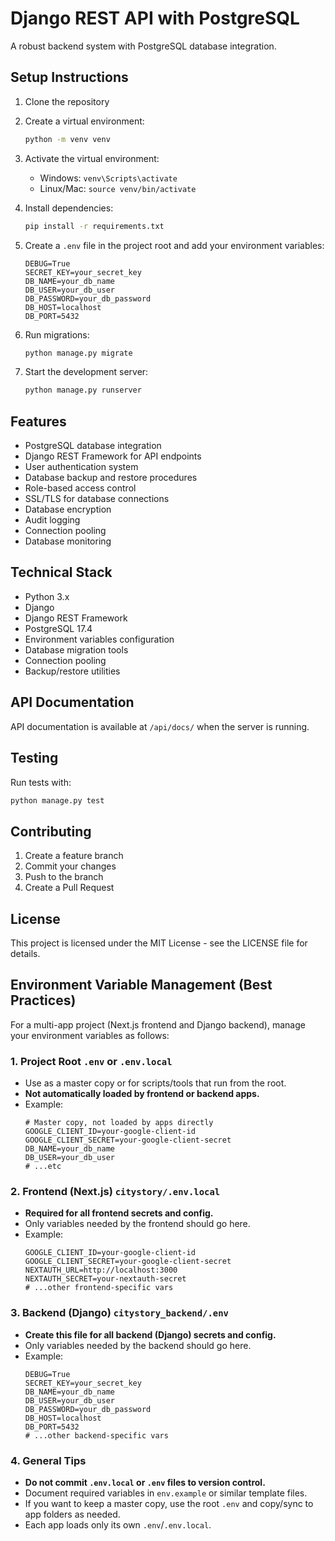 # Django REST API with PostgreSQL

A robust backend system with PostgreSQL database integration.

## Setup Instructions

1. Clone the repository
2. Create a virtual environment:
   ```bash
   python -m venv venv
   ```
3. Activate the virtual environment:
   - Windows: `venv\Scripts\activate`
   - Linux/Mac: `source venv/bin/activate`

4. Install dependencies:
   ```bash
   pip install -r requirements.txt
   ```

5. Create a `.env` file in the project root and add your environment variables:
   ```
   DEBUG=True
   SECRET_KEY=your_secret_key
   DB_NAME=your_db_name
   DB_USER=your_db_user
   DB_PASSWORD=your_db_password
   DB_HOST=localhost
   DB_PORT=5432
   ```

6. Run migrations:
   ```bash
   python manage.py migrate
   ```

7. Start the development server:
   ```bash
   python manage.py runserver
   ```

## Features

- PostgreSQL database integration
- Django REST Framework for API endpoints
- User authentication system
- Database backup and restore procedures
- Role-based access control
- SSL/TLS for database connections
- Database encryption
- Audit logging
- Connection pooling
- Database monitoring

## Technical Stack

- Python 3.x
- Django
- Django REST Framework
- PostgreSQL 17.4
- Environment variables configuration
- Database migration tools
- Connection pooling
- Backup/restore utilities

## API Documentation

API documentation is available at `/api/docs/` when the server is running.

## Testing

Run tests with:
```bash
python manage.py test
```

## Contributing

1. Create a feature branch
2. Commit your changes
3. Push to the branch
4. Create a Pull Request

## License

This project is licensed under the MIT License - see the LICENSE file for details.

## Environment Variable Management (Best Practices)

For a multi-app project (Next.js frontend and Django backend), manage your environment variables as follows:

### 1. Project Root `.env` or `.env.local`
- Use as a master copy or for scripts/tools that run from the root.
- **Not automatically loaded by frontend or backend apps.**
- Example:
  ```env
  # Master copy, not loaded by apps directly
  GOOGLE_CLIENT_ID=your-google-client-id
  GOOGLE_CLIENT_SECRET=your-google-client-secret
  DB_NAME=your_db_name
  DB_USER=your_db_user
  # ...etc
  ```

### 2. Frontend (Next.js) `citystory/.env.local`
- **Required for all frontend secrets and config.**
- Only variables needed by the frontend should go here.
- Example:
  ```env
  GOOGLE_CLIENT_ID=your-google-client-id
  GOOGLE_CLIENT_SECRET=your-google-client-secret
  NEXTAUTH_URL=http://localhost:3000
  NEXTAUTH_SECRET=your-nextauth-secret
  # ...other frontend-specific vars
  ```

### 3. Backend (Django) `citystory_backend/.env`
- **Create this file for all backend (Django) secrets and config.**
- Only variables needed by the backend should go here.
- Example:
  ```env
  DEBUG=True
  SECRET_KEY=your_secret_key
  DB_NAME=your_db_name
  DB_USER=your_db_user
  DB_PASSWORD=your_db_password
  DB_HOST=localhost
  DB_PORT=5432
  # ...other backend-specific vars
  ```

### 4. General Tips
- **Do not commit `.env.local` or `.env` files to version control.**
- Document required variables in `env.example` or similar template files.
- If you want to keep a master copy, use the root `.env` and copy/sync to app folders as needed.
- Each app loads only its own `.env`/`.env.local`. 